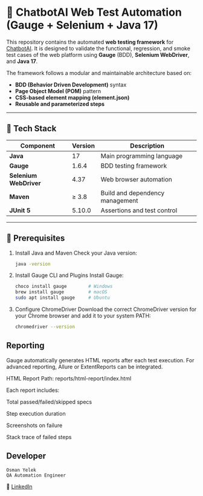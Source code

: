 # 🤖 ChatbotAI Web Test Automation (Gauge + Selenium + Java 17)

This repository contains the automated **web testing framework** for [ChatbotAI](https://chatbotai.com/).
It is designed to validate the functional, regression, and smoke test cases of the web platform using **Gauge** (BDD), **Selenium WebDriver**, and **Java 17**.

The framework follows a modular and maintainable architecture based on:
- **BDD (Behavior Driven Development)** syntax
- **Page Object Model (POM)** pattern
- **CSS-based element mapping (element.json)**
- **Reusable and parameterized steps**

---

## 🧩 Tech Stack

| Component | Version | Description |
|------------|---------|-------------|
| **Java** | 17      | Main programming language |
| **Gauge** | 1.6.4   | BDD testing framework |
| **Selenium WebDriver** | 4.37    | Web browser automation |
| **Maven** | ≥ 3.8   | Build and dependency management |
| **JUnit 5** | 5.10.0  | Assertions and test control |

---


## 🧰 Prerequisites

1. Install Java and Maven
   Check your Java version:
    ```bash
    java -version

2. Install Gauge CLI and Plugins
   Install Gauge:

    ```bash
    choco install gauge        # Windows
    brew install gauge         # macOS
    sudo apt install gauge     # Ubuntu

3. Configure ChromeDriver
   Download the correct ChromeDriver version for your Chrome browser and add it to your system PATH:

    ```bash
   chromedriver --version

## Reporting
Gauge automatically generates HTML reports after each test execution. For advanced reporting, Allure or ExtentReports can be integrated.

HTML Report Path: reports/html-report/index.html

Each report includes:

Total passed/failed/skipped specs

Step execution duration

Screenshots on failure

Stack trace of failed steps

## Developer
    Osman Yelek
    QA Automation Engineer

🔗 [LinkedIn](https://www.linkedin.com/in/osmanyelek/)
